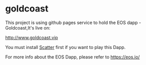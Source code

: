 # goldcoast

This project is using github pages service to hold the EOS dapp -Goldcoast,It's live on:

http://www.goldcoast.vip

You must install [Scatter](https://get-scatter.com/) first if you want to play this Dapp.

For more info about the EOS Dapp, please refer to https://eos.io/
